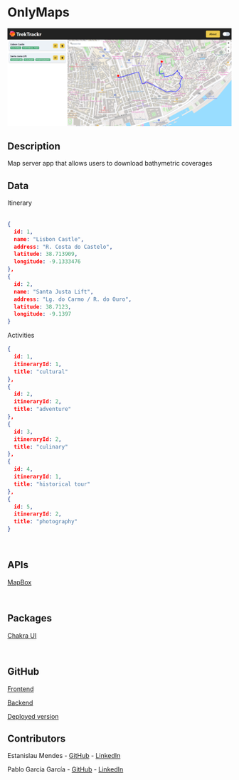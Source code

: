 # OnlyMaps

![TREKTRACKR Logo](https://github.com/Blitu82/TrekTrackr/blob/main/public/trektracker_app.png)
<br>

## Description

Map server app that allows users to download bathymetric coverages

## Data

Itinerary

```json

{
  id: 1,
  name: "Lisbon Castle",
  address: "R. Costa do Castelo",
  latitude: 38.713909,
  longitude: -9.1333476
},
{
  id: 2,
  name: "Santa Justa Lift",
  address: "Lg. do Carmo / R. do Ouro",
  latitude: 38.7123,
  longitude: -9.1397
}


```

Activities

```json
{
  id: 1,
  itineraryId: 1,
  title: "cultural"
},
{
  id: 2,
  itineraryId: 2,
  title: "adventure"
},
{
  id: 3,
  itineraryId: 2,
  title: "culinary"
},
{
  id: 4,
  itineraryId: 1,
  title: "historical tour"
},
{
  id: 5,
  itineraryId: 2,
  title: "photography"
}

```

<br>

## APIs

[MapBox](https://www.mapbox.com/)

<br>

## Packages

[Chakra UI](https://chakra-ui.com/)

<br>

## GitHub

[Frontend](https://github.com/Blitu82/TrekTrackr)

[Backend](https://github.com/Blitu82/json-server-backend)

[Deployed version](https://trektrackr.netlify.app/)

## Contributors

Estanislau Mendes - [GitHub](https://github.com/estanislaumendes) - [LinkedIn](https://www.linkedin.com/in/estanislau-mendes)

Pablo García García - [GitHub](https://github.com/Blitu82) - [LinkedIn](https://www.linkedin.com/in/garpablo/)
